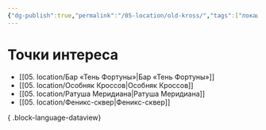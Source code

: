 ```yaml
---
{"dg-publish":true,"permalink":"/05-location/old-kross/","tags":["локация/район"]}
---
```


# Точки интереса
- [[05. location/Бар «Тень Фортуны»\|Бар «Тень Фортуны»]]
- [[05. location/Особняк Кроссов\|Особняк Кроссов]]
- [[05. location/Ратуша Меридиана\|Ратуша Меридиана]]
- [[05. location/Феникс-сквер\|Феникс-сквер]]

{ .block-language-dataview}